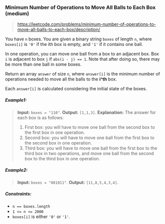 ### Minimum Number of Operations to Move All Balls to Each Box (medium)

> https://leetcode.com/problems/minimum-number-of-operations-to-move-all-balls-to-each-box/description/

You have `n` boxes. You are given a binary string `boxes` of length `n`, where `boxes[i]` is `'0'` if the ith box is empty, and `'1'` if it contains one ball.

In one operation, you can move one ball from a box to an adjacent box. Box `i` is adjacent to box `j` if `abs(i - j) == 1`. Note that after doing so, there may be more than one ball in some boxes.

Return an array `answer` of size `n`, where `answer[i]` is the minimum number of operations needed to move all the balls to the **i^th** box.

Each `answer[i]` is calculated considering the initial state of the boxes.

##### Example1:

> **Input:** `boxes = "110"`.
> **Output:** `[1,1,3]`.
> **Explanation:** The answer for each box is as follows:
>
> 1. First box: you will have to move one ball from the second box to the first box in one operation.
> 2. Second box: you will have to move one ball from the first box to the second box in one operation.
> 3. Third box: you will have to move one ball from the first box to the third box in two operations, and move one ball from the second box to the third box in one operation.

##### Example2:

> **Input:** `boxes = "001011"`.
> **Output:** `[11,8,5,4,3,4]`.

##### Constraints:

- `n == boxes.length`
- `1 <= n <= 2000`
- `boxes[i]` is either `'0'` or `'1'`.
